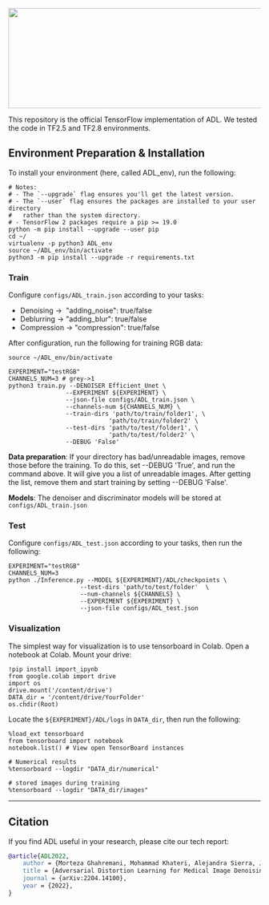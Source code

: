 <p align="center">
	<img src="https://www.tensorflow.org/images/tf_logo_horizontal.png" width="700px" height="200px"/>
</p>

This repository is the official TensorFlow implementation of ADL. We tested the code in TF2.5 and TF2.8 environments. 

## Environment Preparation & Installation 

To install your environment (here, called ADL_env), run the following:

```shell
# Notes:
# - The `--upgrade` flag ensures you'll get the latest version.
# - The `--user` flag ensures the packages are installed to your user directory
#   rather than the system directory.
# - TensorFlow 2 packages require a pip >= 19.0
python -m pip install --upgrade --user pip
cd ~/
virtualenv -p python3 ADL_env
source ~/ADL_env/bin/activate
python3 -m pip install --upgrade -r requirements.txt
```



### Train

Configure ```configs/ADL_train.json``` according to your tasks:
* Denoising ->  "adding_noise": true/false
* Deblurring -> "adding_blur": true/false
* Compression -> "compression": true/false

After configuration, run the following for training RGB data:

```shell
source ~/ADL_env/bin/activate

EXPERIMENT="testRGB"
CHANNELS_NUM=3 # grey->1
python3 train.py --DENOISER Efficient_Unet \
                --EXPERIMENT ${EXPERIMENT} \
                --json-file configs/ADL_train.json \
                --channels-num ${CHANNELS_NUM} \
                --train-dirs 'path/to/train/folder1', \
                            'path/to/train/folder2' \
                --test-dirs 'path/to/test/folder1', \
                            'path/to/test/folder2' \
                --DEBUG 'False'

```
**Data preparation**: If your directory has bad/unreadable images, remove those before the training. To do this, set --DEBUG 'True', and run the command above. It will give you a list of unreadable images. After getting the list, remove them and start training by setting --DEBUG 'False'.

**Models**: The denoiser and discriminator models will be stored at ```configs/ADL_train.json```

### Test
Configure ```configs/ADL_test.json``` according to your tasks, then run the following:

```shell
EXPERIMENT="testRGB"
CHANNELS_NUM=3
python ./Inference.py --MODEL ${EXPERIMENT}/ADL/checkpoints \
					--test-dirs 'path/to/test/folder'  \
					--num-channels ${CHANNELS} \
					--EXPERIMENT ${EXPERIMENT} \
					--json-file configs/ADL_test.json
```

### Visualization 

The simplest way for visualization is to use tensorboard in Colab. Open a notebook at Colab. Mount your drive:
```shell
!pip install import_ipynb
from google.colab import drive
import os
drive.mount('/content/drive')
DATA_dir = '/content/drive/YourFolder'
os.chdir(Root)
```
Locate the ```${EXPERIMENT}/ADL/logs``` in ```DATA_dir```, then run the following:
```shell
%load_ext tensorboard
from tensorboard import notebook
notebook.list() # View open TensorBoard instances

# Numerical results
%tensorboard --logdir "DATA_dir/numerical"

# stored images during training
%tensorboard --logdir "DATA_dir/images"
```

_______
## Citation

If you find ADL useful in your research, please cite our tech report:

```bibtex
@article{ADL2022,
    author = {Morteza Ghahremani, Mohammad Khateri, Alejandra Sierra, Jussi Tohka},
    title = {Adversarial Distortion Learning for Medical Image Denoising},
    journal = {arXiv:2204.14100},
    year = {2022},
}
```
